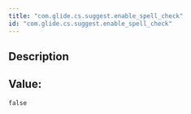 ```yaml
---
title: "com.glide.cs.suggest.enable_spell_check"
id: "com.glide.cs.suggest.enable_spell_check"
---
```

## Description



## Value: 
```
false
```